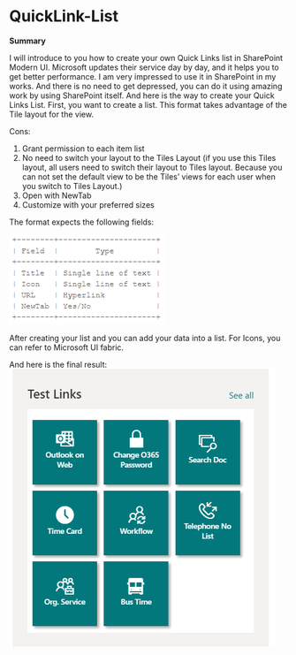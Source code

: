 # QuickLink-List

**Summary**

I will introduce to you how to create your own Quick Links list in SharePoint Modern UI. Microsoft updates their service day by day, and it helps you to get better performance. I am very impressed to use it in SharePoint in my works. And there is no need to get depressed, you can do it using amazing work by using SharePoint itself.
And here is the way to create your Quick Links List. First, you want to create a list. This format takes advantage of the Tile layout for the view.

Cons:
1. Grant permission to each item list
2. No need to switch your layout to the Tiles Layout (if you use this Tiles layout, all users need to switch their layout to Tiles layout. Because you can not set the default view to be the Tiles’ views for each user when you switch to Tiles Layout.)
3. Open with NewTab
4. Customize with your preferred sizes

The format expects the following fields:

![required fields](https://github.com/Vishni92/QuickLink-List/blob/master/table.png)

After creating your list and you can add your data into a list. For Icons, you can refer to Microsoft UI fabric.

And here is the final result:
![looks like](https://github.com/Vishni92/QuickLink-List/blob/master/Quick%20Link.png)


